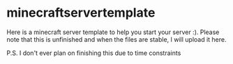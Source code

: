 # minecraftservertemplate
Here is a minecraft server template to help you start your server :).
Please note that this is unfinished and when the files are stable, I will upload it here.

P.S. I don't ever plan on finishing this due to time constraints
